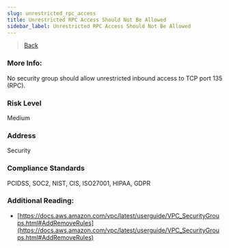 ```yaml
---
slug: unrestricted_rpc_access
title: Unrestricted RPC Access Should Not Be Allowed
sidebar_label: Unrestricted RPC Access Should Not Be Allowed
---
```

> [Back](../../ec2monitoring)

### More Info:
No security group should allow unrestricted inbound access to TCP port 135 (RPC).

### Risk Level
Medium

### Address
Security

### Compliance Standards
PCIDSS, SOC2, NIST, CIS, ISO27001, HIPAA, GDPR

### Additional Reading:
- [https://docs.aws.amazon.com/vpc/latest/userguide/VPC_SecurityGroups.html#AddRemoveRules](https://docs.aws.amazon.com/vpc/latest/userguide/VPC_SecurityGroups.html#AddRemoveRules) 

